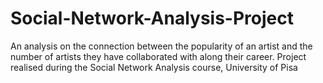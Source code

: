 # Social-Network-Analysis-Project
An analysis on the connection between the popularity of an artist and the number of artists they have collaborated with along their career. Project realised during the Social Network Analysis course, University of Pisa

